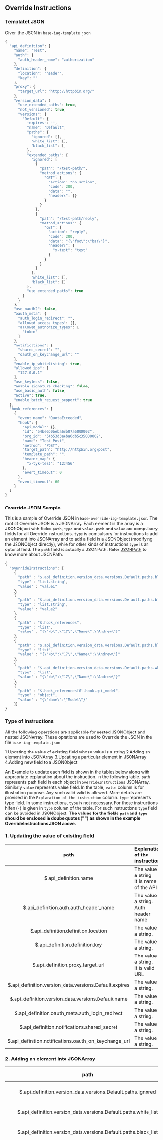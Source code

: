 Override Instructions
---------------------
### Templatet JSON
Given the JSON in `base-iag-template.json`

```javascript
{
  "api_definition": {
    "name": "Test",
    "auth": {
      "auth_header_name": "authorization"
    },
    "definition": {
      "location": "header",
      "key": ""
    },
    "proxy": {
      "target_url": "http://httpbin.org/"
    },
    "version_data": {
      "use_extended_paths": true,
      "not_versioned": true,
      "versions": {
        "Default": {
          "expires": "",
          "name": "Default",
          "paths": {
            "ignored": [],
            "white_list": [],
            "black_list": []
          },
          "extended_paths": {
            "ignored": [
              {
                "path": "/test-path/",
                "method_actions": {
                  "GET": {
                    "action": "no_action",
                    "code": 200,
                    "data": "",
                    "headers": {}
                  }
                }
              },
              {
                "path": "/test-path/reply",
                "method_actions": {
                  "GET": {
                    "action": "reply",
                    "code": 200,
                    "data": "{\"foo\":\"bar\"}",
                    "headers": {
                      "x-test": "test"
                    }
                  }
                }
              }
            ],
            "white_list": [],
            "black_list": []
          },
          "use_extended_paths": true
        }
      }
    },
    "use_oauth2": false,
    "oauth_meta": {
      "auth_login_redirect": "",
      "allowed_access_types": [],
      "allowed_authorize_types": [
        "token"
      ]
    },
    "notifications": {
      "shared_secret": "",
      "oauth_on_keychange_url": ""
    },
    "enable_ip_whitelisting": true,
    "allowed_ips": [
      "127.0.0.1"
    ],
    "use_keyless": false,
    "enable_signature_checking": false,
    "use_basic_auth": false,
    "active": true,
    "enable_batch_request_support": true
  },
  "hook_references": [
    {
      "event_name": "QuotaExceeded",
      "hook": {
        "api_model": {},
        "id": "54be6c0beba6db07a6000002",
        "org_id": "54b53d3aeba6db5c35000002",
        "name": "Test Post",
        "method": "POST",
        "target_path": "http://httpbin.org/post",
        "template_path": "",
        "header_map": {
          "x-tyk-test": "123456"
        },
        "event_timeout": 0
      },
      "event_timeout": 60
    }
  ]
}
```
### Override JSON Sample
This is a sample of Override JSON in `base-override-iag-template.json`. The root of Override JSON is a JSONArray. Each element in the array is a JSONObject with fields `path`, `type` and `value`. `path` and `value` are compulsory fields for all Override Instructions. `type` is compulsory for instructions to add an element into JSONArray and to add a field in a JSONObject (modifying the JSONObject directly), while for other kinds of instructions `type` is an optonal field. The `path` field is actually a JSONPath.  Refer <a href="https://github.com/json-path/JsonPath" target="_blank">JSONPath</a> to know more about JSONPath.

```javascript
{
  "overrideInstructions": [
    {
      "path" : "$.api_definition.version_data.versions.Default.paths.black_list",
      "type" : "list.string",
      "value" : "value1"
    },
    {
      "path" : "$.api_definition.version_data.versions.Default.paths.black_list",
      "type" : "list.string",
      "value" : "value2"
    },
    {
      "path" : "$.hook_references",
      "type" : "list",
      "value" : "{\"No\":\"17\",\"Name\":\"Andrew\"}"
    },
    {
      "path" : "$.api_definition.version_data.versions.Default.paths.black_list",
      "type" : "list",
      "value" : "{\"No\":\"17\",\"Name\":\"Andrew\"}"
    },
    {
      "path" : "$.api_definition.version_data.versions.Default.paths.white_list",
      "type" : "list",
      "value" : "{\"No\":\"17\",\"Name\":\"Andrew\"}"
    },
    {
      "path" : "$.hook_references[0].hook.api_model",
      "type" : "object",
      "value" : "{\"Name\":\"Model\"}"
    }]
}
```

### Type of Instructions
All the following operations are applicable for nested JSONObject and nested JSONArray. These oprations are used to Override the JSON in the file `base-iag-template.json`

1.Updating the value of existing field whose value is a string
2.Adding an element into JSONArray
3.Updating a particular element in JSONArray
4.Adding new field to a JSONObject

An Example to update each field is shown in the tables below along with appropriate explanation about the instruction. In the following table. `path` represents path field in each object in `overrideInstructions` JSONArray. Similarly `value` represents value field. In the table, `value` column is for illustration purpose. Any such valid valid is allowed. More details are provided in the `Explanation of the instruction` column. `type` represents type field. In some instructions, `type` is not necessary. For those instructions hifen (`-`) is given in `type` column of the table. For such instructions `type` field can be avoided in JSONObject. **The values for the fields `path` and `type` should be enclosed in doube quotes ("") as shown in the example OverrideInstructions JSON above.**  

### 1. Updating the value of existing field

| path| Explanation of the instruction| value | type |  
| :--:| :-----------------------------|:-----:|:----:|
|$.api_definition.name|The value is a string <br/> It is name of the API | "TestAPI" | `-` |
|$.api_definition.auth.auth_header_name| The value is a string. <br/> Auth header name | "authentication" | `-` |
|$.api_definition.definition.location| The value is a string. | "location header" | `-` |
|$.api_definition.definition.key| The value is a string. | "key1" | `-` |
|$.api_definition.proxy.target_url| The value is a string.<br/> It is valid URL| "http://google.com/" | `-` |
|$.api_definition.version_data.versions.Default.expires| The value is a string. | "yes" | `-` |
|$.api_definition.version_data.versions.Default.name| The value is a string. | "DefaultName" | `-` |
|$.api_definition.oauth_meta.auth_login_redirect| The value is a string. | "abc123" | `-` |
|$.api_definition.notifications.shared_secret|The value is a string. | "abc123" | `-` |
|$.api_definition.notifications.oauth_on_keychange_url|The value is a string. | "abc123" | `-` |


### 2. Adding an element into JSONArray

| path| Explanation of the instruction| value | type |  
| :--:| :-----------------------------|:-----|:----:|
|$.api_definition.version_data.versions.Default.paths.ignored|The value is s string. <br/> It is an IP address|"127.0.0.1"|list.string|
|$.api_definition.version_data.versions.Default.paths.white_list|The value is s string. <br/> It is an IP address|"127.0.0.2"|list.string|
|$.api_definition.version_data.versions.Default.paths.black_list|The value is s string. <br/> It is an IP address|"127.0.0.3"|list.string|
|$.api_definition.version_data.versions.Default.extended_paths.ignored|The value is a JSONObject <br/> with a general structure <br/>  {<br/>"path" : "/test-path/reply",<br/> "method_actions" : {<br/> "GET": {<br/> "action" : "reply" ,<br/> "code":200,<br/> "data" :<br/>  "{\\"foo\":\\"bar\\"}",<br/> "headers":{<br/> "x-test" : "test" <br/> }<br/> }<br/> }<br/> } <br/> <br/> The Inner JSONs can have <br/> custom structure with more fields as required.<br/> In this instruction, <br/> the value is a <br/> stringified JSONObject.<br/>Follow the Java syntax for strings<br/>Take care of Escape Sequence such as \\", \\n and \\\\ |{<br/>\\"path\\":\\"/test/reply1\\",<br/>\\"method_actions\\":{\\<br/>"GET\\":{<br/>\\"action\\":\\"error\\",<br/>\\"code\\":402,<br/>\\"data\\":\\"{\\\\\\\"foo\\\\\\\":\\\\\\\"bar\\\\\\\"}\\",<br/>\\"headers\\":{<br/>\\"x-test\\":\\"test\\",<br/>\\"y-test\\":\\"ytest\\"<br/>}<br/>}<br/>}<br/>}|list|

